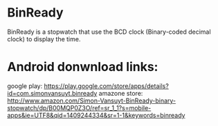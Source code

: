 BinReady
========

BinReady is a stopwatch that use the BCD clock (Binary-coded decimal clock) to display the time.

Android donwnload links:
=======

google play: https://play.google.com/store/apps/details?id=com.simonvansuyt.binready
amazone store: http://www.amazon.com/Simon-Vansuyt-BinReady-binary-stopwatch/dp/B00MQP0Z3O/ref=sr_1_1?s=mobile-apps&ie=UTF8&qid=1409244334&sr=1-1&keywords=binready

